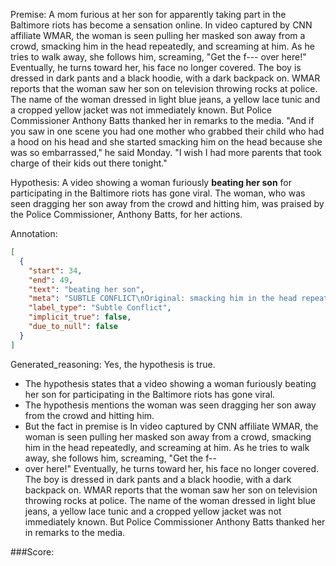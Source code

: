 
Premise:
A mom furious at her son for apparently taking part in the Baltimore riots has become a sensation online. In video captured by CNN affiliate WMAR, the woman is seen pulling her masked son away from a crowd, smacking him in the head repeatedly, and screaming at him. As he tries to walk away, she follows him, screaming, "Get the f--- over here!" Eventually, he turns toward her, his face no longer covered.  The boy is dressed in dark pants and a black hoodie, with a dark backpack on. WMAR reports that the woman saw her son on television throwing rocks at police. The name of the woman dressed in light blue jeans, a yellow lace tunic and a cropped yellow jacket was not immediately known. But Police Commissioner Anthony Batts thanked her in remarks to the media. "And if you saw in one scene you had one mother who grabbed their child who had a hood on his head and she started smacking him on the head because she was so embarrassed," he said Monday.  "I wish I had more parents that took charge of their kids out there tonight."


Hypothesis:
A video showing a woman furiously **beating her son** for participating in the Baltimore riots has gone viral. The woman, who was seen dragging her son away from the crowd and hitting him, was praised by the Police Commissioner, Anthony Batts, for her actions.

Annotation:
```json
[
  {
    "start": 34,
    "end": 49,
    "text": "beating her son",
    "meta": "SUBTLE CONFLICT\nOriginal: smacking him in the head repeatedly\nGenerated: beating her son",
    "label_type": "Subtle Conflict",
    "implicit_true": false,
    "due_to_null": false
  }
]
```

Generated_reasoning:
Yes, the hypothesis is true. 
- The hypothesis states that a video showing a woman furiously beating her son for participating in the Baltimore riots has gone viral. 
- The hypothesis mentions the woman was seen dragging her son away from the crowd and hitting him. 
- But the fact in premise is In video captured by CNN affiliate WMAR, the woman is seen pulling her masked son away from a crowd, smacking him in the head repeatedly, and screaming at him. As he tries to walk away, she follows him, screaming, "Get the f--
- over here!" Eventually, he turns toward her, his face no longer covered. The boy is dressed in dark pants and a black hoodie, with a dark backpack on. WMAR reports that the woman saw her son on television throwing rocks at police. The name of the woman dressed in light blue jeans, a yellow lace tunic and a cropped yellow jacket was not immediately known. But Police Commissioner Anthony Batts thanked her in remarks to the media.

###Score:
